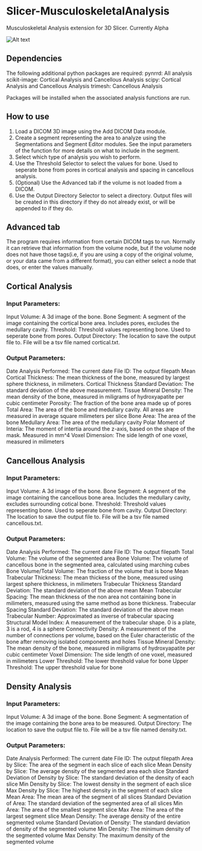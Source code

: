 # Slicer-MusculoskeletalAnalysis
Musculoskeletal Analysis extension for 3D Slicer. Currently Alpha

![Alt text](/MusculoskeletalAnalysis/Resources/Icons/Screenshot.png?raw=true)

## Dependencies
The following additional python packages are required:
pynrrd: All analysis
scikit-image: Cortical Analysis and Cancellous Analysis
scipy: Cortical Analysis and Cancellous Analysis
trimesh: Cancellous Analysis

Packages will be installed when the associated analysis functions are run.


## How to use
1. Load a DICOM 3D image using the Add DICOM Data module.
2. Create a segment representing the area to analyze using the Segmentations and Segment Editor modules. See the input parameters of the function for more details on what to include in the segment.
3. Select which type of analysis you wish to perform.
4. Use the Threshold Selector to select the values for bone. Used to seperate bone from pores in cortical analysis and spacing in cancellous analysis.
5. (Optional) Use the Advanced tab if the volume is not loaded from a DICOM.
6. Use the Output Directory Selector to select a directory. Output files will be created in this directory if they do not already exist, or will be appended to if they do.

## Advanced tab
The program requires information from certain DICOM tags to run. Normally it can retrieve that information from the volume node, but if the volume node does not have those tags(i.e, if you are using a copy of the original volume, or your data came from a different format), you can either select a node that does, or enter the values manually.


## Cortical Analysis
### Input Parameters:
Input Volume: A 3d image of the bone.
Bone Segment: A segment of the image containing the cortical bone area. Includes pores, excludes the medullary cavity.
Threshold: Threshold values representing bone. Used to seperate bone from pores.
Output Directory: The location to save the output file to. File will be a tsv file named cortical.txt. 

### Output Parameters:
Date Analysis Performed: The current date
File ID: The output filepath
Mean Cortical Thickness: The mean thickness of the bone, measured by largest sphere thickness, in milimeters.
Cortical Thickness Standard Deviation: The standard deviation of the above measurement.
Tissue Mineral Density: The mean density of the bone, measured in miligrams of hydroxyapatite per cubic centimeter
Porosity: The fraction of the bone area made up of pores
Total Area: The area of the bone and medullary cavity. All areas are measured in average square milimeters per slice
Bone Area: The area of the bone
Medullary Area: The area of the medullary cavity
Polar Moment of Interia: The moment of intertia around the z-axis, based on the shape of the mask. Measured in mm^4
Voxel Dimension: The side length of one voxel, measured in milimeters


## Cancellous Analysis
### Input Parameters:
Input Volume: A 3d image of the bone.
Bone Segment: A segment of the image containing the cancellous bone area. Includes the medullary cavity, excludes surrounding cotical bone.
Threshold: Threshold values representing bone. Used to seperate bone from cavity.
Output Directory: The location to save the output file to. File will be a tsv file named cancellous.txt.


### Output Parameters:
Date Analysis Performed: The current date
File ID: The output filepath
Total Volume: The volume of the segmented area
Bone Volume: The volume of cancellous bone in the segmented area, calculated using marching cubes
Bone Volume/Total Volume: The fraction of the volume that is bone
Mean Trabecular Thickness: The mean thickess of the bone, measured using largest sphere thickness, in milimeters
Trabecular Thickness Standard Deviation: The standard deviation of the above mean
Mean Trabecular Spacing: The mean thickness of the non area not containing bone in milimeters, measured using the same method as bone thickness.
Trabecular Spacing Standard Deviation: The standard deviation of the above mean
Trabecular Number: Approximated as inverse of trabecular spacing
Structural Model Index: A measurement of the trabecular shape. 0 is a plate, 3 is a rod, 4 is a sphere
Connectivity Density: A measurement of the number of connections per volume, based on the Euler characteristic of the bone after removing isolated components and holes
Tissue Mineral Density: The mean density of the bone, measured in miligrams of hydroxyapatite per cubic centimeter
Voxel Dimension: The side length of one voxel, measured in milimeters
Lower Threshold: The lower threshold value for bone
Upper Threshold: The upper threshold value for bone

## Density Analysis
### Input Parameters:
Input Volume: A 3d image of the bone.
Bone Segment: A segmentation of the image containing the bone area to be measured.
Output Directory: The location to save the output file to. File will be a tsv file named density.txt.

### Output Parameters:
Date Analysis Performed: The current date
File ID: The output filepath
Area by Slice: The area of the segment in each slice of each slice
Mean Density by Slice: The average density of the segmented area each slice
Standard Deviation of Density by Slice: The standard deviation of the density of each slice
Min Density by Slice: The lowest density in the segment of each slice
Max Density by Slice: The highest density in the segment of each slice
Mean Area: The mean area of the segment of all slices
Standard Deviation of Area: The standard deviation of the segmented area of all slices
Min Area: The area of the smallest segment slice
Max Area: The area of the largest segment slice
Mean Density: The average density of the entire segmented volume
Standard Deviation of Density: The standard deviation of density of the segmented volume
Min Density: The minimum density of the segmented volume
Max Density: The maximum density of the segmented volume

